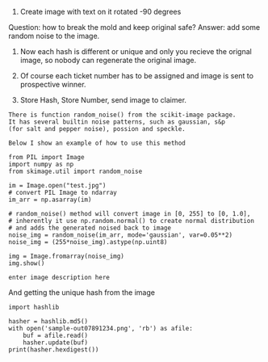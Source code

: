 1) Create image with text on it rotated -90 degrees

Question: how to break the mold and keep original safe?
Answer: add some random noise to the image.

1) Now each hash is different or unique and only you recieve the orignal image, so nobody can regenerate the original image.

2) Of course each ticket number has to be assigned and image is sent to prospective winner.

3) Store Hash, Store Number, send image to claimer.

```
There is function random_noise() from the scikit-image package. 
It has several builtin noise patterns, such as gaussian, s&p 
(for salt and pepper noise), possion and speckle.

Below I show an example of how to use this method

from PIL import Image
import numpy as np
from skimage.util import random_noise

im = Image.open("test.jpg")
# convert PIL Image to ndarray
im_arr = np.asarray(im)

# random_noise() method will convert image in [0, 255] to [0, 1.0],
# inherently it use np.random.normal() to create normal distribution
# and adds the generated noised back to image
noise_img = random_noise(im_arr, mode='gaussian', var=0.05**2)
noise_img = (255*noise_img).astype(np.uint8)

img = Image.fromarray(noise_img)
img.show()

enter image description here
```


And getting the unique hash from the image

```
import hashlib
 
hasher = hashlib.md5()
with open('sample-out07891234.png', 'rb') as afile:
    buf = afile.read()
    hasher.update(buf)
print(hasher.hexdigest())
```
